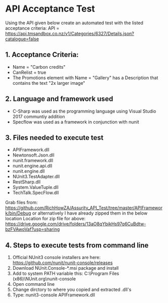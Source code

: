 # API Acceptance Test

Using the API given below create an automated test with the listed acceptance criteria:
API = https://api.tmsandbox.co.nz/v1/Categories/6327/Details.json?catalogue=false

## 1. Acceptance Criteria:

 - Name = "Carbon credits"
 - CanRelist = true
 - The Promotions element with Name = "Gallery" has a Description that contains the text "2x larger image"

## 2. Language and framework used

 - C-Sharp was used as the programming language using Visual Studio 2017 communtiy addition
 - Specflow was used as a framework in conjunction with nunit
 
## 3. Files needed to execute test
  
 - APIFramework.dll
 - Newtonsoft.Json.dll
 - nunit.framework.dll
 - nunit.engine.api.dll
 - nunit.engine.dll
 - NUnit3.TestAdapter.dll
 - RestSharp.dll
 - System.ValueTuple.dll
 - TechTalk.SpecFlow.dll
 
 Grab files from: https://github.com/RichHowZA/Assurity_API_Test/tree/master/APIFramework/bin/Debug
 or alternatively I have already zipped them in the below location
 Location for zip file for above: https://drive.google.com/drive/folders/13aO8qYbikHs97q6CuBdtw-bzFVAwoVaf?usp=sharing

## 4. Steps to execute tests from command line

1. Official NUnit3 console installers are here: https://github.com/nunit/nunit-console/releases
2. Download NUnit.Console-*.msi package and install
3. Add to system PATH variable this: C:\Program Files (x86)\NUnit.org\nunit-console
4. Open command line
5. Change dirctory to where you copied and extracted .dll's 
5. Type: nunit3-console APIFramework.dll

